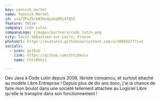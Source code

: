 ```yaml
---
key: yannick_martel
name: Yannick Martel
id: yvq7ZPxZkcbNJbLHyaeq8Nj4TQ52
feature: false
company: Code Lutin
companyLogo: /images/partners/code_lutin.png
city: Saint-Sébastien-sur-Loire, France
photoUrl: https://avatars1.githubusercontent.com/u/10868277?v=4
socials:
  - icon: github
    link: https://github.com/ChtiDkois
    name: ChtiDkois

---
```


Dev Java à Code Lutin depuis 2008, libriste convaincu, et surtout attaché au modèle Libre Entreprise !
Depuis plus de dix ans donc, j'ai la chance de faire mon boulot dans une société tellement attachée au Logiciel Libre qu'elle le transpire dans son fonctionnement !
